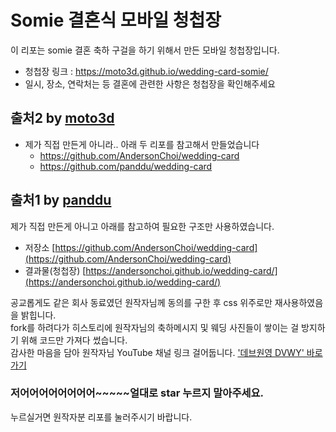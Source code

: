# Somie 결혼식 모바일 청첩장 

이 리포는 somie 결혼 축하 구걸을 하기 위해서 만든 모바일 청첩장입니다.
* 청첩장 링크 : https://moto3d.github.io/wedding-card-somie/
* 일시, 장소, 연락처는 등 결혼에 관련한 사항은 청첩장을 확인해주세요




## 출처2 by [moto3d](/.)
- 제가 직접 만든게 아니라.. 아래 두 리포를 참고해서 만들었습니다
  - https://github.com/AndersonChoi/wedding-card
  - https://github.com/panddu/wedding-card

## 출처1 by [panddu](https://github.com/panddu/wedding-card/)
제가 직접 만든게 아니고 아래를 참고하여 필요한 구조만 사용하였습니다.
* 저장소 [https://github.com/AndersonChoi/wedding-card](https://github.com/AndersonChoi/wedding-card)
* 결과물(청첩장) [https://andersonchoi.github.io/wedding-card/](https://andersonchoi.github.io/wedding-card/) 

공교롭게도 같은 회사 동료였던 원작자님께 동의를 구한 후 css 위주로만 재사용하였음을 밝힙니다.<br>
fork를 하려다가 히스토리에 원작자님의 축하메시지 및 웨딩 사진들이 쌓이는 걸 방지하기 위해 코드만 가져다 썼습니다.<br>
감사한 마음을 담아 원작자님 YouTube 채널 링크 걸어둡니다. <a href="https://www.youtube.com/c/%EB%8D%B0%EB%B8%8C%EC%9B%90%EC%98%81DevWonYoung">'데브원영 DVWY' 바로가기</a>
<br>
### 저어어어어어어어어~~~~~얼대로 star 누르지 말아주세요.
누르실거면 원작자분 리포를 눌러주시기 바랍니다.

